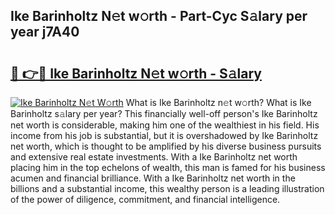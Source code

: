 ## Ike Barinholtz N𝚎t w𝚘rth - Part-Cyc S𝚊lary per year j7A40

# <h2><a href="http://gc2lkqz.nevu.top/?p=Ike+Barinholtz">🔗 👉🔴 Ike Barinholtz N𝚎t w𝚘rth - S𝚊lary</a></h2>

[![Ike Barinholtz N𝚎t W𝚘rth](https://i.imgur.com/Oavwk0R.jpeg)](http://gc2lkqz.nevu.top/?p=Ike+Barinholtz)
What is Ike Barinholtz n𝚎t w𝚘rth? What is Ike Barinholtz s𝚊lary per year?
This financially well-off person's Ike Barinholtz net worth is considerable, making him one of the wealthiest in his field. His income from his job is substantial, but it is overshadowed by Ike Barinholtz net worth, which is thought to be amplified by his diverse business pursuits and extensive real estate investments. With a Ike Barinholtz net worth placing him in the top echelons of wealth, this man is famed for his business acumen and financial brilliance. With a Ike Barinholtz net worth in the billions and a substantial income, this wealthy person is a leading illustration of the power of diligence, commitment, and financial intelligence.
